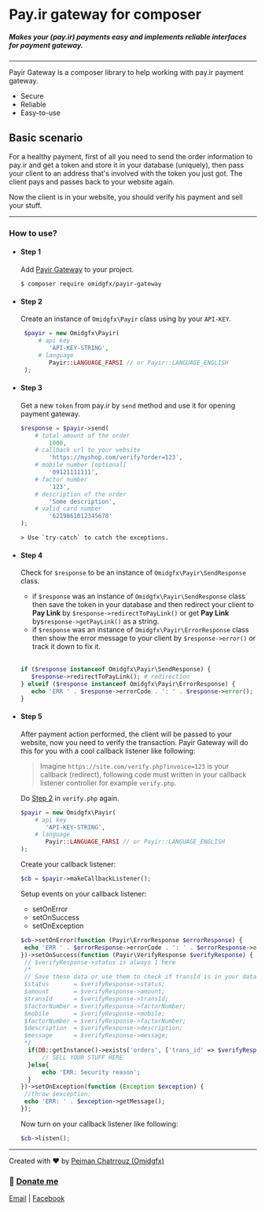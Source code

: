 # Pay.ir gateway for composer
##### Makes your (pay.ir) payments easy and implements reliable interfaces for payment gateway.

---
Payir Gateway is a composer library to help working with pay.ir payment gateway.

* Secure
* Reliable
* Easy-to-use

## Basic scenario

 For a healthy payment, first of all you need to send the order information to pay.ir and get a token and store it in your database (uniquely), then pass your client to an address that's involved with the token you just got. The client pays and passes back to your website again.

 Now the client is in your website, you should verify his payment and sell your stuff.

---

### How to use?

* #### Step 1
   Add [Payir Gateway](https://packagist.org/packages/omidgfx/payir-gateway) to your project.

   ```shell
   $ composer require omidgfx/payir-gateway
   ```
   
* #### Step 2
   Create an instance of `Omidgfx\Payir` class using by your `API-KEY`.

   ```php
    $payir = new Omidgfx\Payir(
        # api key
           'API-KEY-STRING',
        # language
           Payir::LANGUAGE_FARSI // or Payir::LANGUAGE_ENGLISH
    );
   ```
   
* #### Step 3
   Get a new `token` from pay.ir by `send` method and use it for opening payment gateway.
    ```php
    $response = $payir->send(
        # total amount of the order
            1000,
        # callback url to your website
            'https://myshop.com/verify?order=123',
        # mobile number [optional]
            '09121111111',
        # factor number
            '123',
        # description of the order
            'Some description',
        # valid card number
            '6219861012345678'
    );
    ```
      > Use `try-catch` to catch the exceptions.

* #### Step 4
    Check for `$response` to be an instance of `Omidgfx\Payir\SendResponse` class.

    * if `$response` was an instance of `Omidgfx\Payir\SendResponse` class then save the token in your database and then redirect your client to **Pay Link** by `$response->redirectToPayLink()` or get **Pay Link** by`$response->getPayLink()` as a string.
    * if `$response` was an instance of `Omidgfx\Payir\ErrorResponse` class then show the error message to your client by `$response->error()` or track it down to fix it.<br><br>
    
    ```php
   if ($response instanceof Omidgfx\Payir\SendResponse) {
       $response->redirectToPayLink(); # redirection
   } elseif ($response instanceof Omidgfx\Payir\ErrorResponse) {
       echo 'ERR ' . $response->errorCode . ': ' . $response->error();
   }
    ``` 
   
* #### Step 5
    After payment action performed, the client will be passed to your website, now you need to verify the transaction. Payir Gateway will do this for you with a cool callback listener like following:
    > Imagine `https://site.com/verify.php?invoice=123` is your callback (redirect), following code must written in your callback listener controller for example `verify.php`. 
    
   Do [Step 2](#step-2) in `verify.php` again.
   ```php
  $payir = new Omidgfx\Payir(
       # api key
          'API-KEY-STRING',
       # language
          Payir::LANGUAGE_FARSI // or Payir::LANGUAGE_ENGLISH
   );
   ```
    Create your callback listener:
    ```php
  $cb = $payir->makeCallbackListener();
    ```    
    Setup events on your callback listener:
    * setOnError
    * setOnSuccess
    * setOnException
    
    ```php
  $cb->setOnError(function (Payir\ErrorResponse $errorResponse) {
     echo 'ERR ' . $errorResponse->errorCode . ': ' . $errorResponse->error();
   })->setOnSuccess(function (Payir\VerifyResponse $verifyResponse) {
     // $verifyResponse->status is always 1 here
     /*
     // Save these data or use them to check if transId is in your database already.
     $status       = $verifyResponse->status;
     $amount       = $verifyResponse->amount;
     $transId      = $verifyResponse->transId;
     $factorNumber = $verifyResponse->factorNumber;
     $mobile       = $verifyResponse->mobile;
     $factorNumber = $verifyResponse->factorNumber;
     $description  = $verifyResponse->description;
     $message      = $verifyResponse->message;
     */
      if(DB::getInstance()->exists('orders', ['trans_id' => $verifyResponse->transId]) == false){
          // SELL YOUR STUFF HERE
      }else{
          echo 'ERR: Security reason';
      }
   })->setOnException(function (Exception $exception) {
     //throw $exception;
     echo 'ERR: ' . $exception->getMessage();
   });
    ```
  Now turn on your callback listener like following:
  ```php
  $cb->listen();
  ```
---
Created with ❤ by [Pejman Chatrrouz (Omidgfx)](https://github.com/omidgfx)

### 🎁 [Donate me](https://me.pay.ir/omidgfx)

[Email](mailto:info@omidgfx.com) | [Facebook](https://fb.com/omidgfx)
